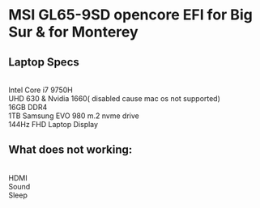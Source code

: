<h1>
  MSI GL65-9SD opencore EFI for Big Sur & for Monterey
</h1>
<h2>Laptop Specs</h2>
 <br> Intel Core i7 9750H
 <br> UHD 630 & Nvidia 1660( disabled cause mac os not supported)
 <br> 16GB DDR4
 <br> 1TB Samsung EVO 980 m.2 nvme drive 
 <br> 144Hz FHD Laptop Display
<h2>What does not working:</h2>
 <br>HDMI
 <br>Sound
 <br>Sleep
